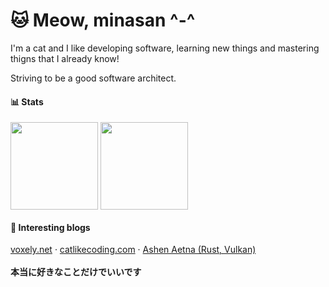 
<div>
  <div>
    <h1>🐱 Meow, minasan ^-^</h1>
    <p>I'm a cat and I like developing software, learning new things and mastering thigns that I already know!</p>
    <p>Striving to be a good software architect.</p>
  </div>
</div>

<div>
  <h4>📊 Stats</h4>
  
  <img align="center" height="140" src="https://github-readme-stats.vercel.app/api?username=lyrapuff&show_icons=true&theme=shadow_blue&custom_title=あたしのスタット&count_private=true&include_all_commits=true" />
  <img align="center" height="140" src="https://github-readme-stats.vercel.app/api/top-langs/?username=lyrapuff&layout=compact&theme=shadow_blue&count_private=true" />
</div>

<div>
  <h4>📝 Interesting blogs</h4>
  <a target="_blank" href="https://voxely.net/blog/">voxely.net</a>
  ·
  <a target="_blank" href="https://catlikecoding.com/">catlikecoding.com</a>
  ·
  <a target="_blank" href="https://hoj-senna.github.io/ashen-aetna/">Ashen Aetna (Rust, Vulkan)</a>
</div>

<br>

<div>
  <b>本当に好きなことだけでいいです</b>
</div>
